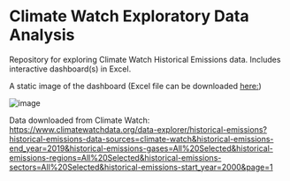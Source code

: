 # Climate Watch Exploratory Data Analysis
Repository for exploring Climate Watch Historical Emissions data. Includes interactive dashboard(s) in Excel.

A static image of the dashboard (Excel file can be downloaded [here:](https://github.com/ehardwick2/Climate_Watch_DA/blob/main/CW_historical_emissions.xlsx))

![image](https://user-images.githubusercontent.com/102127193/230810092-58c81203-b8fe-45e1-ab7b-bac44372a8b1.png)

Data downloaded from Climate Watch: https://www.climatewatchdata.org/data-explorer/historical-emissions?historical-emissions-data-sources=climate-watch&historical-emissions-end_year=2019&historical-emissions-gases=All%20Selected&historical-emissions-regions=All%20Selected&historical-emissions-sectors=All%20Selected&historical-emissions-start_year=2000&page=1
